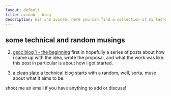 ```yaml
---
layout: default
title: avinab - blog
description: hi! i'm avinab. here you can find a collection of my technical writings.
---
```


## some technical and random musings

2. [gsoc blog 1 - the beginning](/writing/gsoc-selection) first in hopefully a series of posts about how i came up with the idea, wrote the proposal, and what the work was like. this post in particular is about how i got started.

1. [a clean slate](/writing/clean-slate) a technical blog starts with a random, well, sorta, muse about what it aims to be.

shoot me an email if you have anything to add or discuss!
